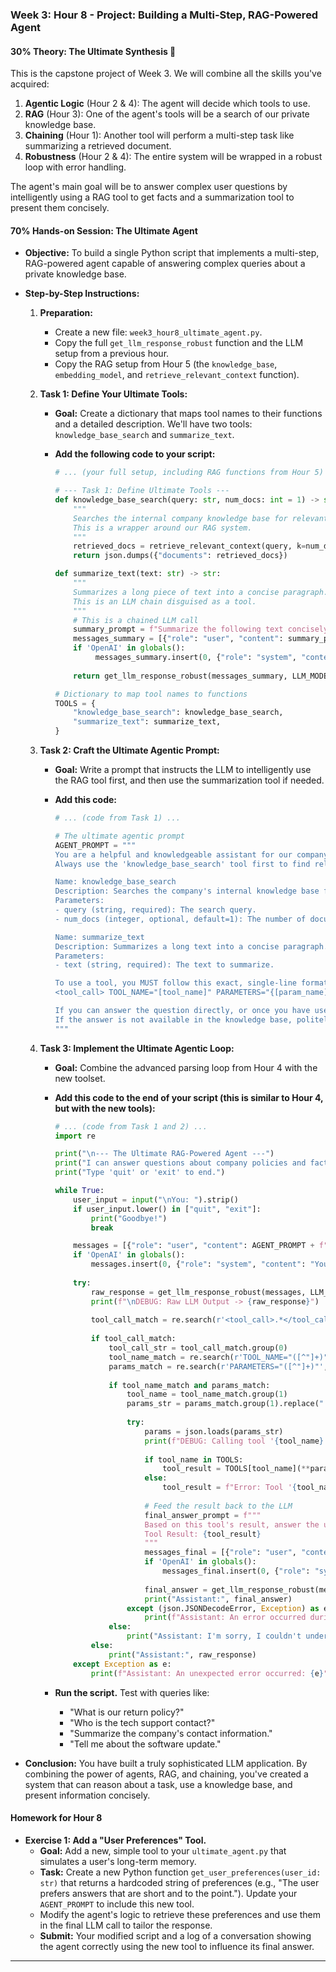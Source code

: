 
### **Week 3: Hour 8 - Project: Building a Multi-Step, RAG-Powered Agent**

#### **30% Theory: The Ultimate Synthesis** 🧩

This is the capstone project of Week 3. We will combine all the skills you've acquired:

1.  **Agentic Logic** (Hour 2 & 4): The agent will decide which tools to use.
2.  **RAG** (Hour 3): One of the agent's tools will be a search of our private knowledge base.
3.  **Chaining** (Hour 1): Another tool will perform a multi-step task like summarizing a retrieved document.
4.  **Robustness** (Hour 2 & 4): The entire system will be wrapped in a robust loop with error handling.

The agent's main goal will be to answer complex user questions by intelligently using a RAG tool to get facts and a summarization tool to present them concisely.

#### **70% Hands-on Session: The Ultimate Agent**

  * **Objective:** To build a single Python script that implements a multi-step, RAG-powered agent capable of answering complex queries about a private knowledge base.

  * **Step-by-Step Instructions:**

    1.  **Preparation:**

          * Create a new file: `week3_hour8_ultimate_agent.py`.
          * Copy the full `get_llm_response_robust` function and the LLM setup from a previous hour.
          * Copy the RAG setup from Hour 5 (the `knowledge_base`, `embedding_model`, and `retrieve_relevant_context` function).

    2.  **Task 1: Define Your Ultimate Tools:**

          * **Goal:** Create a dictionary that maps tool names to their functions and a detailed description. We'll have two tools: `knowledge_base_search` and `summarize_text`.

          * **Add the following code to your script:**

            ```python
            # ... (your full setup, including RAG functions from Hour 5) ...

            # --- Task 1: Define Ultimate Tools ---
            def knowledge_base_search(query: str, num_docs: int = 1) -> str:
                """
                Searches the internal company knowledge base for relevant documents.
                This is a wrapper around our RAG system.
                """
                retrieved_docs = retrieve_relevant_context(query, k=num_docs)
                return json.dumps({"documents": retrieved_docs})

            def summarize_text(text: str) -> str:
                """
                Summarizes a long piece of text into a concise paragraph.
                This is an LLM chain disguised as a tool.
                """
                # This is a chained LLM call
                summary_prompt = f"Summarize the following text concisely:\n---\n{text}\n---"
                messages_summary = [{"role": "user", "content": summary_prompt}]
                if 'OpenAI' in globals():
                     messages_summary.insert(0, {"role": "system", "content": "You are a professional summarizer."})
                
                return get_llm_response_robust(messages_summary, LLM_MODEL, temp=0.5, max_response_tokens=150)

            # Dictionary to map tool names to functions
            TOOLS = {
                "knowledge_base_search": knowledge_base_search,
                "summarize_text": summarize_text,
            }
            ```

    3.  **Task 2: Craft the Ultimate Agentic Prompt:**

          * **Goal:** Write a prompt that instructs the LLM to intelligently use the RAG tool first, and then use the summarization tool if needed.

          * **Add this code:**

            ```python
            # ... (code from Task 1) ...

            # The ultimate agentic prompt
            AGENT_PROMPT = """
            You are a helpful and knowledgeable assistant for our company. You have access to two tools.
            Always use the 'knowledge_base_search' tool first to find relevant information before answering.

            Name: knowledge_base_search
            Description: Searches the company's internal knowledge base for information. Returns a list of relevant documents.
            Parameters:
            - query (string, required): The search query.
            - num_docs (integer, optional, default=1): The number of documents to retrieve.

            Name: summarize_text
            Description: Summarizes a long text into a concise paragraph. Use this if the retrieved document is too long.
            Parameters:
            - text (string, required): The text to summarize.

            To use a tool, you MUST follow this exact, single-line format:
            <tool_call> TOOL_NAME="[tool_name]" PARAMETERS="{[param_name]":"[param_value]", ...}" </tool_call>

            If you can answer the question directly, or once you have used a tool and have the result, provide a final answer in natural language based on the context you have gathered.
            If the answer is not available in the knowledge base, politely say so.
            """
            ```

    4.  **Task 3: Implement the Ultimate Agentic Loop:**

          * **Goal:** Combine the advanced parsing loop from Hour 4 with the new toolset.

          * **Add this code to the end of your script (this is similar to Hour 4, but with the new tools):**

            ```python
            # ... (code from Task 1 and 2) ...
            import re

            print("\n--- The Ultimate RAG-Powered Agent ---")
            print("I can answer questions about company policies and facts.")
            print("Type 'quit' or 'exit' to end.")

            while True:
                user_input = input("\nYou: ").strip()
                if user_input.lower() in ["quit", "exit"]:
                    print("Goodbye!")
                    break

                messages = [{"role": "user", "content": AGENT_PROMPT + f"\nUser Question: {user_input}"}]
                if 'OpenAI' in globals():
                    messages.insert(0, {"role": "system", "content": "You are a helpful assistant with access to tools."})
                
                try:
                    raw_response = get_llm_response_robust(messages, LLM_MODEL, temp=0.0, max_response_tokens=250)
                    print(f"\nDEBUG: Raw LLM Output -> {raw_response}")
                    
                    tool_call_match = re.search(r'<tool_call>.*</tool_call>', raw_response)
                    
                    if tool_call_match:
                        tool_call_str = tool_call_match.group(0)
                        tool_name_match = re.search(r'TOOL_NAME="([^"]+)"', tool_call_str)
                        params_match = re.search(r'PARAMETERS="([^"]+)"', tool_call_str)
                        
                        if tool_name_match and params_match:
                            tool_name = tool_name_match.group(1)
                            params_str = params_match.group(1).replace("'", '"')
                            
                            try:
                                params = json.loads(params_str)
                                print(f"DEBUG: Calling tool '{tool_name}' with parameters {params}")
                                
                                if tool_name in TOOLS:
                                    tool_result = TOOLS[tool_name](**params)
                                else:
                                    tool_result = f"Error: Tool '{tool_name}' not found."
                                
                                # Feed the result back to the LLM
                                final_answer_prompt = f"""
                                Based on this tool's result, answer the user's original question: '{user_input}'
                                Tool Result: {tool_result}
                                """
                                messages_final = [{"role": "user", "content": AGENT_PROMPT + final_answer_prompt}]
                                if 'OpenAI' in globals():
                                    messages_final.insert(0, {"role": "system", "content": "You are a helpful assistant with access to tools."})
                                
                                final_answer = get_llm_response_robust(messages_final, LLM_MODEL, temp=0.0, max_response_tokens=250)
                                print("Assistant:", final_answer)
                            except (json.JSONDecodeError, Exception) as e:
                                print(f"Assistant: An error occurred during tool execution: {e}")
                        else:
                            print("Assistant: I'm sorry, I couldn't understand the tool call.")
                    else:
                        print("Assistant:", raw_response)
                except Exception as e:
                    print(f"Assistant: An unexpected error occurred: {e}")
            ```

          * **Run the script.** Test with queries like:

              * "What is our return policy?"
              * "Who is the tech support contact?"
              * "Summarize the company's contact information."
              * "Tell me about the software update."

  * **Conclusion:** You have built a truly sophisticated LLM application. By combining the power of agents, RAG, and chaining, you've created a system that can reason about a task, use a knowledge base, and present information concisely.

#### **Homework for Hour 8**

  * **Exercise 1: Add a "User Preferences" Tool.**
      * **Goal:** Add a new, simple tool to your `ultimate_agent.py` that simulates a user's long-term memory.
      * **Task:** Create a new Python function `get_user_preferences(user_id: str)` that returns a hardcoded string of preferences (e.g., "The user prefers answers that are short and to the point."). Update your `AGENT_PROMPT` to include this new tool.
      * Modify the agent's logic to retrieve these preferences and use them in the final LLM call to tailor the response.
      * **Submit:** Your modified script and a log of a conversation showing the agent correctly using the new tool to influence its final answer.

-----
